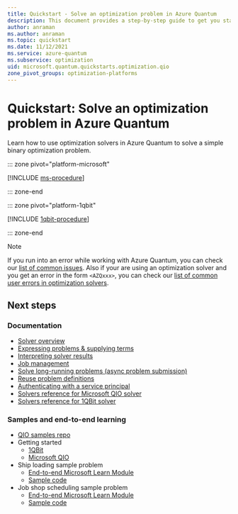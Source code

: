 ```yaml
---
title: Quickstart - Solve an optimization problem in Azure Quantum
description: This document provides a step-by-step guide to get you started with optimization on Azure Quantum
author: anraman
ms.author: anraman
ms.topic: quickstart
ms.date: 11/12/2021
ms.service: azure-quantum
ms.subservice: optimization
uid: microsoft.quantum.quickstarts.optimization.qio
zone_pivot_groups: optimization-platforms
---
```


# Quickstart: Solve an optimization problem in Azure Quantum

Learn how to use optimization solvers in Azure Quantum to solve a simple binary optimization problem.

::: zone pivot="platform-microsoft"

[!INCLUDE [ms-procedure](includes/quickstart-qio-include-ms.md)]

::: zone-end

::: zone pivot="platform-1qbit"

[!INCLUDE [1qbit-procedure](includes/quickstart-qio-include-1qbit.md)]

::: zone-end

> [!NOTE]
> If you run into an error while working with Azure Quantum, you can check our [list of common issues](xref:microsoft.quantum.azure.common-issues). Also if your are using an optimization solver and you get an error in the form `<AZQxxx>`, you can check our [list of common user errors in optimization solvers](xref:microsoft.quantum.optimization.troubleshooting).

## Next steps

### Documentation

- [Solver overview](xref:microsoft.quantum.reference.qio-target-list)
- [Expressing problems & supplying terms](xref:microsoft.quantum.optimization.express-problem)
- [Interpreting solver results](xref:microsoft.quantum.optimization.understand-solver-results)
- [Job management](xref:microsoft.quantum.optimization.job-management)
- [Solve long-running problems (async problem submission)](xref:microsoft.quantum.optimization.solve-long-running-problems)
- [Reuse problem definitions](xref:microsoft.quantum.optimization.reuse-problem-definitions)
- [Authenticating with a service principal](xref:microsoft.quantum.optimization.authenticate-service-principal)
- [Solvers reference for Microsoft QIO solver](xref:microsoft.quantum.optimization.providers.microsoft.qio)
- [Solvers reference for 1QBit solver](xref:microsoft.quantum.providers.optimization.1qbit)

### Samples and end-to-end learning

- [QIO samples repo](https://github.com/microsoft/qio-samples/)
- Getting started
  - [1QBit](https://github.com/microsoft/qio-samples/tree/main/samples/getting-started/1qbit)
  - [Microsoft QIO](https://github.com/microsoft/qio-samples/tree/main/samples/getting-started/microsoft-qio/)
- Ship loading sample problem
  - [End-to-end Microsoft Learn Module](/learn/modules/solve-quantum-inspired-optimization-problems/)
  - [Sample code](https://github.com/microsoft/qio-samples/tree/main/samples/ship-loading/)
- Job shop scheduling sample problem
  - [End-to-end Microsoft Learn Module](/learn/modules/solve-job-shop-optimization-azure-quantum/)
  - [Sample code](https://github.com/microsoft/qio-samples/tree/main/samples/job-shop-scheduling/)
